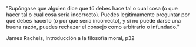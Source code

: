 "Supóngase que alguien dice que tú debes hace tal o cual cosa (o que hacer tal o cual cosa seria incorrecto). Puedes legítimamente preguntar por qué debes hacerlo (o por qué sería incorrecto), y si no puede darse una buena razón, puedes rechazar el consejo como arbitrario o infundado."

James Rachels, Introducción a la filosofía moral, p32